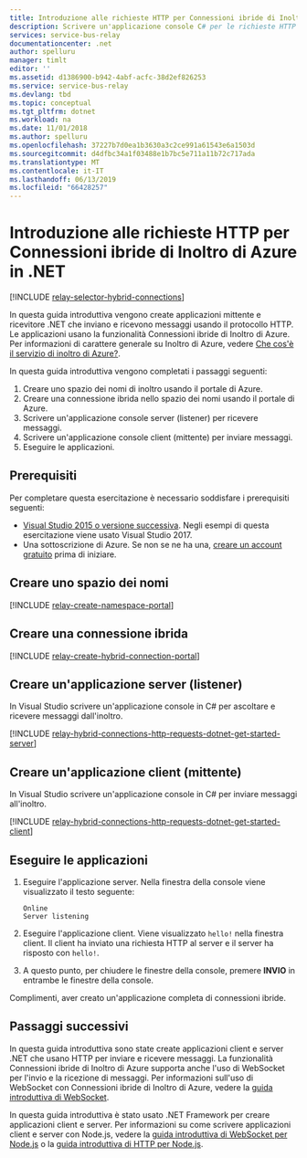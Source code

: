 ```yaml
---
title: Introduzione alle richieste HTTP per Connessioni ibride di Inoltro di Azure in .NET | Microsoft Docs
description: Scrivere un'applicazione console C# per le richieste HTTP per Connessioni ibride di Inoltro di Azure in .NET.
services: service-bus-relay
documentationcenter: .net
author: spelluru
manager: timlt
editor: ''
ms.assetid: d1386900-b942-4abf-acfc-38d2ef826253
ms.service: service-bus-relay
ms.devlang: tbd
ms.topic: conceptual
ms.tgt_pltfrm: dotnet
ms.workload: na
ms.date: 11/01/2018
ms.author: spelluru
ms.openlocfilehash: 37227b7d0ea1b3630a3c2ce991a61543e6a1503d
ms.sourcegitcommit: d4dfbc34a1f03488e1b7bc5e711a11b72c717ada
ms.translationtype: MT
ms.contentlocale: it-IT
ms.lasthandoff: 06/13/2019
ms.locfileid: "66428257"
---
```

# <a name="get-started-with-relay-hybrid-connections-http-requests-in-net"></a>Introduzione alle richieste HTTP per Connessioni ibride di Inoltro di Azure in .NET
[!INCLUDE [relay-selector-hybrid-connections](../../includes/relay-selector-hybrid-connections.md)]

In questa guida introduttiva vengono create applicazioni mittente e ricevitore .NET che inviano e ricevono messaggi usando il protocollo HTTP. Le applicazioni usano la funzionalità Connessioni ibride di Inoltro di Azure. Per informazioni di carattere generale su Inoltro di Azure, vedere [Che cos'è il servizio di inoltro di Azure?](relay-what-is-it.md). 

In questa guida introduttiva vengono completati i passaggi seguenti:

1. Creare uno spazio dei nomi di inoltro usando il portale di Azure.
2. Creare una connessione ibrida nello spazio dei nomi usando il portale di Azure.
3. Scrivere un'applicazione console server (listener) per ricevere messaggi.
4. Scrivere un'applicazione console client (mittente) per inviare messaggi.
5. Eseguire le applicazioni. 

## <a name="prerequisites"></a>Prerequisiti

Per completare questa esercitazione è necessario soddisfare i prerequisiti seguenti:

* [Visual Studio 2015 o versione successiva](https://www.visualstudio.com). Negli esempi di questa esercitazione viene usato Visual Studio 2017.
* Una sottoscrizione di Azure. Se non se ne ha una, [creare un account gratuito](https://azure.microsoft.com/free/) prima di iniziare.

## <a name="create-a-namespace"></a>Creare uno spazio dei nomi
[!INCLUDE [relay-create-namespace-portal](../../includes/relay-create-namespace-portal.md)]

## <a name="create-a-hybrid-connection"></a>Creare una connessione ibrida
[!INCLUDE [relay-create-hybrid-connection-portal](../../includes/relay-create-hybrid-connection-portal.md)]

## <a name="create-a-server-application-listener"></a>Creare un'applicazione server (listener)
In Visual Studio scrivere un'applicazione console in C# per ascoltare e ricevere messaggi dall'inoltro.

[!INCLUDE [relay-hybrid-connections-http-requests-dotnet-get-started-server](../../includes/relay-hybrid-connections-http-requests-dotnet-get-started-server.md)]

## <a name="create-a-client-application-sender"></a>Creare un'applicazione client (mittente)
In Visual Studio scrivere un'applicazione console in C# per inviare messaggi all'inoltro.

[!INCLUDE [relay-hybrid-connections-http-requests-dotnet-get-started-client](../../includes/relay-hybrid-connections-http-requests-dotnet-get-started-client.md)]

## <a name="run-the-applications"></a>Eseguire le applicazioni
1. Eseguire l'applicazione server. Nella finestra della console viene visualizzato il testo seguente:

    ```
    Online
    Server listening
    ```
1. Eseguire l'applicazione client. Viene visualizzato `hello!` nella finestra client. Il client ha inviato una richiesta HTTP al server e il server ha risposto con `hello!`. 
3. A questo punto, per chiudere le finestre della console, premere **INVIO** in entrambe le finestre della console. 

Complimenti, aver creato un'applicazione completa di connessioni ibride.

## <a name="next-steps"></a>Passaggi successivi

In questa guida introduttiva sono state create applicazioni client e server .NET che usano HTTP per inviare e ricevere messaggi. La funzionalità Connessioni ibride di Inoltro di Azure supporta anche l'uso di WebSocket per l'invio e la ricezione di messaggi. Per informazioni sull'uso di WebSocket con Connessioni ibride di Inoltro di Azure, vedere la [guida introduttiva di WebSocket](relay-hybrid-connections-dotnet-get-started.md).

In questa guida introduttiva è stato usato .NET Framework per creare applicazioni client e server. Per informazioni su come scrivere applicazioni client e server con Node.js, vedere la [guida introduttiva di WebSocket per Node.js](relay-hybrid-connections-node-get-started.md) o la [guida introduttiva di HTTP per Node.js](relay-hybrid-connections-http-requests-dotnet-get-started.md).
